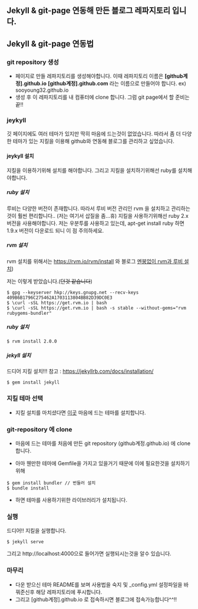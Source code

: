 ## Jekyll & git-page 연동해 만든 블로그 레파지토리 입니다.

## Jekyll & git-page 연동법

### git repository 생성
* 페이지로 만들 레파지토리를 생성해야합니다. 이때 레파지토리 이름은 **[github계정].github.io** **[github계정].github.com** 라는 이름으로 만들어야 합니다. ex) sooyoung32.github.io 
* 생성 후 이 레파지토리를 내 컴퓨터에 clone 합니다.
그럼 git page에서 할 준비는 끝!!

### jeykyll
깃 페이지에도 여러 테마가 있지만 딱히 마음에 드는것이 없었습니다. 따라서 좀 더 다양한 테마가 있는 지킬을 이용해 github와 연동해 블로그를 관리하고 싶었습니다.

#### jeykyll 설치
지킬을 이용하기위해 설치를 해야합니다. 그리고 지킬을 설치하기위해선 ruby를 설치해야합니다.

##### ruby 설치
루비는 다양한 버전이 존재합니다. 따라서 루비 버전 관리인 rvm 을 설치하고 관리하는것이 훨씬 편리합니다.. (저는 여기서 삽질을 좀...휴) 지킬을 사용하기위해선 ruby 2.x 버전을 사용해야합니다. 저는 우분투를 사용하고 있는데, apt-get install ruby 하면 1.9.x 버전이 다운로드 되니 이 점 주의하세요. 

##### rvm 설치 
rvm 설치를 위해서는 https://rvm.io/rvm/install 와 블로그 [멘붕없이 rvm과 루비 설치](http://bigmatch.i-um.net/2013/12/%EB%A9%98%EB%B6%95%EC%97%86%EC%9D%B4-rvm%EA%B3%BC-%EB%A3%A8%EB%B9%84-%EC%84%A4%EC%B9%98%ED%95%98%EA%B8%B0/))

저는 이렇게 받았습니다.(~~던것 같습니다~~)
```
$ gpg --keyserver hkp://keys.gnupg.net --recv-keys 409B6B1796C275462A1703113804BB82D39DC0E3
$ \curl -sSL https://get.rvm.io | bash
$ \curl -sSL https://get.rvm.io | bash -s stable --without-gems="rvm rubygems-bundler"
```

##### ruby 설치
```
$ rvm install 2.0.0
```

##### jekyll 설치
드디어 지킬 설치!!! 참고 : https://jekyllrb.com/docs/installation/

```
$ gem install jekyll
```

### 지킬 테마 선택

* 지킬 설치를 마치셨다면 [이곳](http://jekyllthemes.org/) 마음에 드는 테마를 설치합니다.

### git-repository 에 clone

* 마음에 드는 테마를 처음에 만든 git repository (github계정.github.io) 에 clone 합니다.

* 아마 웬만한 테마에 Gemfile을 가지고 있을거기 때문에 이에 필요한것을 설치하기위해
```
$ gem install bundler // 번들러 설치
$ bundle install
```
* 하면 테마를 사용하기위한 라이브러리가 설치됩니다.

### 실행
드디어!! 지킬을 실행합니다.

```
$ jekyll serve
```

그리고 http://localhost:4000으로 들어가면 실행되시는것을 알수 있습니다.


### 마무리
* 다운 받으신 테마 README를 보며 사용법을 숙지 및 _config.yml 설정파일을 바꿔준신후 해당 레파지토리에 푸시합니다.
* 그리고 [github계정].github.io 로 접속하시면 블로그에 접속가능합니다^^!!
